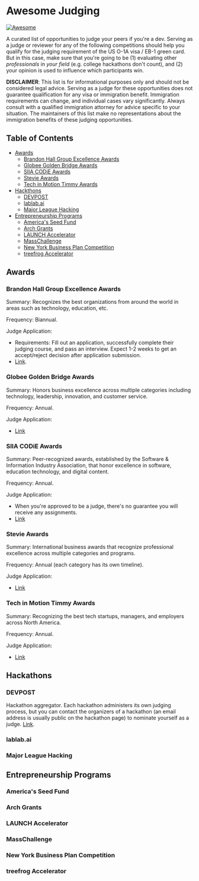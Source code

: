 # Awesome Judging

[![Awesome](https://awesome.re/badge.svg)](https://awesome.re)

A curated list of opportunities to judge your peers if you're a dev. Serving as a judge or reviewer for any of the following competitions should help you qualify for the judging requirement of the US O-1A visa / EB-1 green card. But in this case, make sure that you're going to be (1) evaluating other *professionals* in *your field* (e.g. college hackathons don't count), and (2) your opinion is used to influence which participants win.

**DISCLAIMER**: This list is for informational purposes only and should not be considered legal advice. Serving as a judge for these opportunities does not guarantee qualification for any visa or immigration benefit. Immigration requirements can change, and individual cases vary significantly. Always consult with a qualified immigration attorney for advice specific to your situation. The maintainers of this list make no representations about the immigration benefits of these judging opportunities.

## Table of Contents

- [Awards](#awards)
    - [Brandon Hall Group Excellence Awards](#brandon-hall-group-excellence-awards)
    - [Globee Golden Bridge Awards](#globee-golden-bridge-awards)
    - [SIIA CODiE Awards](#siia-codie-awards)
    - [Stevie Awards](#stevie-awards)
    - [Tech in Motion Timmy Awards](#tech-in-motion-timmy-awards)
- [Hackthons](#hackathons)
    - [DEVPOST](#devpost) 
    - [lablab.ai](#lablabai)
    - [Major League Hacking](#major-league-hacking)
- [Entrepreneurship Programs](#entrepreneurship-programs)
    - [America's Seed Fund](#americas-seed-fund)  
    - [Arch Grants](#arch-grants)
    - [LAUNCH Accelerator](#launch-accelerator)
    - [MassChallenge](#masschallenge)
    - [New York Business Plan Competition](#new-york-business-plan-competition)
    - [treefrog Accelerator](#treefrog-accelerator)

## Awards

### Brandon Hall Group Excellence Awards

Summary: Recognizes the best organizations from around the world in areas such as technology, education, etc.

Frequency: Biannual.

Judge Application:
* Requirements: Fill out an application, successfully complete their judging course, and pass an interview. Expect 1-2 weeks to get an accept/reject decision after application submission.
* [Link](https://certification.brandonhall.com/courses/awards-judge-certification).

### Globee Golden Bridge Awards

Summary: Honors business excellence across multiple categories including technology, leadership, innovation, and customer service.

Frequency: Annual.

Judge Application:
* [Link](https://globee-innovation.secure-platform.com/a/judgeSolicitationProfiles/create)

### SIIA CODiE Awards

Summary: Peer-recognized awards, established by the Software & Information Industry Association, that honor excellence in software, education technology, and digital content.

Frequency: Annual.

Judge Application:
* When you're approved to be a judge, there's no guarantee you will receive any assignments.
* [Link](https://globee-innovation.secure-platform.com/a/judgeSolicitationProfiles/create)

### Stevie Awards

Summary: International business awards that recognize professional excellence across multiple categories and programs.

Frequency: Annual (each category has its own timeline).

Judge Application:
* [Link](https://stevieawards.com/you-be-judge)

### Tech in Motion Timmy Awards

Summary: Recognizing the best tech startups, managers, and employers across North America.

Frequency: Annual.

Judge Application:
* [Link](https://techinmotion.com/timmy-awards/judge-application)

## Hackathons

### DEVPOST

Hackathon aggregator. Each hackathon administers its own judging process, but you can contact the organizers of a hackathon (an email address is usually public on the hackathon page) to nominate yourself as a judge. [Link](https://devpost.com/).

### lablab.ai



### Major League Hacking

## Entrepreneurship Programs

### America's Seed Fund

### Arch Grants

### LAUNCH Accelerator

### MassChallenge

### New York Business Plan Competition

### treefrog Accelerator

